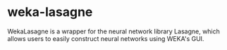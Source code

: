 # weka-lasagne
WekaLasagne is a wrapper for the neural network library Lasagne, which allows users to easily construct neural networks
using WEKA's GUI.
